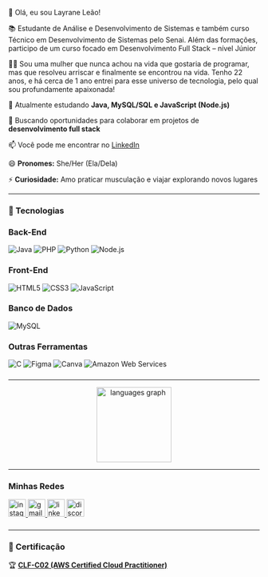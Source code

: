 👋 Olá, eu sou Layrane Leão!  

📚 Estudante de Análise e Desenvolvimento de Sistemas e também curso Técnico em Desenvolvimento de Sistemas pelo Senai. Além das formações, participo de um curso focado em Desenvolvimento Full Stack – nível Júnior

👩🏽 Sou uma mulher que nunca achou na vida que gostaria de programar, mas que resolveu arriscar e finalmente se encontrou na vida. Tenho 22 anos, e há cerca de 1 ano entrei para esse universo de tecnologia, pelo qual sou profundamente apaixonada!  

🔭 Atualmente estudando **Java, MySQL/SQL e JavaScript (Node.js)**  

💞️ Buscando oportunidades para colaborar em projetos de **desenvolvimento full stack** 

📫 Você pode me encontrar no [LinkedIn](https://www.linkedin.com/in/layraneleao/)  

😄 **Pronomes:** She/Her (Ela/Dela)  

⚡ **Curiosidade:** Amo praticar musculação e viajar explorando novos lugares  

  ---
 
### 🚀 Tecnologias
### **Back-End**  
![Java](https://img.shields.io/badge/Java-007396?style=for-the-badge&logo=java&logoColor=white)
![PHP](https://img.shields.io/badge/PHP-8993be?style=for-the-badge&logo=php&logoColor=white)
![Python](https://img.shields.io/badge/Python-3776AB?style=for-the-badge&logo=python&logoColor=white)
![Node.js](https://img.shields.io/badge/Node.js-8CC84B?style=for-the-badge&logo=node.js&logoColor=white)


### **Front-End**
![HTML5](https://img.shields.io/badge/HTML5-E34F26?style=for-the-badge&logo=html5&logoColor=white)
![CSS3](https://img.shields.io/badge/CSS3-1572B6?style=for-the-badge&logo=css3&logoColor=white)
![JavaScript](https://img.shields.io/badge/JavaScript-F7DF1E?style=for-the-badge&logo=javascript&logoColor=black)

### **Banco de Dados**
![MySQL](https://img.shields.io/badge/MySQL-4479A1?style=for-the-badge&logo=mysql&logoColor=white)

### **Outras Ferramentas**  
![C](https://img.shields.io/badge/C-00599C?style=for-the-badge&logo=c&logoColor=white)
![Figma](https://img.shields.io/badge/Figma-F24E1E?style=for-the-badge&logo=figma&logoColor=white)
![Canva](https://img.shields.io/badge/Canva-00C4CC?style=for-the-badge&logo=canva&logoColor=white)
![Amazon Web Services](https://img.shields.io/badge/Amazon%20Web%20Services-232F3E?style=for-the-badge&logo=amazonaws&logoColor=white)





###
---

<div align="center">
  <img src="https://github-readme-stats.vercel.app/api/top-langs?username=LayraneLeao&locale=en&hide_title=false&layout=compact&card_width=320&langs_count=5&theme=dracula&hide_border=false" height="150" alt="languages graph" style="display: block;" />
</div>




---

###



###

 ### Minhas Redes

<div align="left">
  <a href="https://www.instagram.com/llayleao/" target="_blank">
  <img src="https://img.shields.io/static/v1?message=Instagram&logo=instagram&label=&color=E4405F&logoColor=white&labelColor=&style=for-the-badge" height="35" alt="instagram logo" />
</a>
 <a href="mailto:contato.layrane@gmail.com" target="_blank">
  <img src="https://img.shields.io/static/v1?message=Gmail&logo=gmail&label=&color=D14836&logoColor=white&labelColor=&style=for-the-badge" height="35" alt="gmail logo" />
</a>

<a href="https://www.linkedin.com/in/layraneleao/" target="_blank">
  <img src="https://img.shields.io/static/v1?message=LinkedIn&logo=linkedin&label=&color=0077B5&logoColor=white&labelColor=&style=for-the-badge" height="35" alt="linkedin logo" />
</a>

  <a href="https://discord.gg/sznJjTJ9" target="_blank">
  <img src="https://img.shields.io/static/v1?message=Discord&logo=discord&label=&color=7289DA&logoColor=white&labelColor=&style=for-the-badge" height="35" alt="discord logo" />
</a>

</div>

###

---

### 📜 Certificação  
🏆 [**CLF-C02 (AWS Certified Cloud Practitioner)**](https://www.credly.com/badges/05a6b46a-016d-41a7-9969-f1e54ceac466)



